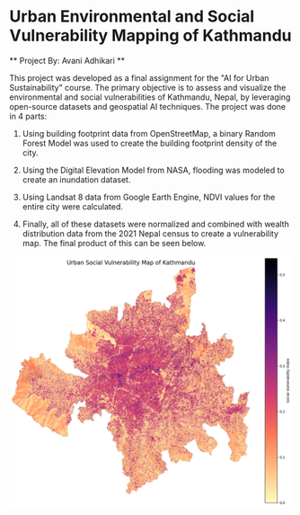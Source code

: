 # Urban Environmental and Social Vulnerability Mapping of Kathmandu

** Project By: Avani Adhikari **

This project was developed as a final assignment for the "AI for Urban Sustainability" course. The primary objective is to assess and visualize the environmental and social vulnerabilities of Kathmandu, Nepal, by leveraging open-source datasets and geospatial AI techniques. The project was done in 4 parts:

1. Using building footprint data from OpenStreetMap, a binary Random Forest Model was used to create the building footprint density of the city. 

2. Using the Digital Elevation Model from NASA, flooding was modeled to create an inundation dataset.

3. Using Landsat 8 data from Google Earth Engine, NDVI values for the entire city were calculated. 

4. Finally, all of these datasets were normalized and combined with wealth distribution data from the 2021 Nepal census to create a vulnerability map. The final product of this can be seen below.

![Kathmandu Social Vulnerability Map](images/vulnerabilitymap.png)
